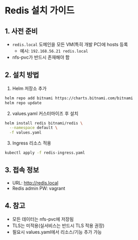 # Redis 설치 가이드

## 1. 사전 준비
- `redis.local` 도메인을 모든 VM(특히 개발 PC)에 hosts 등록
  - 예시: `192.168.56.21 redis.local`
- nfs-pvc가 반드시 존재해야 함

## 2. 설치 방법

1. Helm 저장소 추가
```bash
helm repo add bitnami https://charts.bitnami.com/bitnami
helm repo update
```

2. values.yaml 커스터마이즈 후 설치
```bash
helm install redis bitnami/redis \
  --namespace default \
  -f values.yaml
```

3. Ingress 리소스 적용
```bash
kubectl apply -f redis-ingress.yaml
```

## 3. 접속 정보
- URL: http://redis.local
- Redis admin PW: vagrant

## 4. 참고
- 모든 데이터는 nfs-pvc에 저장됨
- TLS는 미적용(실서비스는 반드시 TLS 적용 권장)
- 필요시 values.yaml에서 리소스/기능 추가 가능
